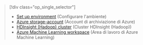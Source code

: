 > [!div class="op_single_selector"]
> * [Set up environment](../articles/machine-learning/machine-learning-data-science-environment-setup.md) (Configurare l'ambiente)
> * [Azure storage-account](../articles/storage/storage-create-storage-account.md) (Account di archiviazione di Azure)
> * [HDInsight (Hadoop) cluster](../articles/machine-learning/machine-learning-data-science-customize-hadoop-cluster.md) (Cluster HDInsight (Hadoop))
> * [Azure Machine Learning workspace](../articles/machine-learning/machine-learning-create-workspace.md) (Area di lavoro di Azure Machine Learning)
> 
> 



<!--HONumber=Nov16_HO3-->


